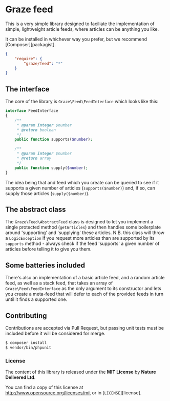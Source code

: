 # Graze feed

This is a very simple library designed to faciliate the implementation of simple, lightweight article feeds, where articles can be anything you like.

It can be installed in whichever way you prefer, but we recommend [Composer][packagist].
````json
{
    "require": {
        "graze/feed": "*"
    }
}
````

## The interface
The core of the library is `Graze\Feed\FeedInterface` which looks like this:
````php
interface FeedInterface
{
    /**
     * @param integer $number
     * @return boolean
     */
    public function supports($number);

    /**
     * @param integer $number
     * @return array
     */
    public function supply($number);
}
````
The idea being that and feed which you create can be queried to see if it supports a given number of articles (`supports($number)`) and, if so, can supply those articles (`supply($number)`).

## The abstract class
The `Graze\Feed\AbstractFeed` class is designed to let you implement a single protected method (`getArticles`) and then handles some boilerplate around 'supporting' and 'supplying' these articles.
N.B. this class will throw a `LogicException` if you request more articles than are supported by its `supports` method - always check if the feed 'supports' a given number of articles before telling it to give you them.


## Some batteries included
There's also an implementation of a basic article feed, and a random article feed, as well as a stack feed, that takes an array of `Graze\Feed\FeedInterface` as the only argument to its constructor and lets you create a meta-feed that will defer to each of the provided feeds in turn until it finds a supported one.

## Contributing
Contributions are accepted via Pull Request, but passing unit tests must be
included before it will be considered for merge.
````bash
$ composer install
$ vendor/bin/phpunit
````

### License
The content of this library is released under the **MIT License** by
**Nature Delivered Ltd**.

You can find a copy of this license at
http://www.opensource.org/licenses/mit or in [`LICENSE`][license].
